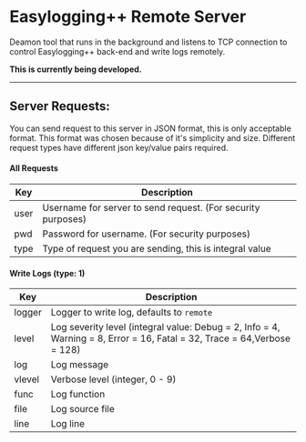 Easylogging++ Remote Server
===========================

Deamon tool that runs in the background and listens to TCP connection to control Easylogging++ back-end and write logs remotely.

**This is currently being developed.**

---

Server Requests:
----------------

You can send request to this server in JSON format, this is only acceptable format. This format was chosen because of it's simplicity and size. Different request types have different json key/value pairs required.

#### All Requests
|      Key      |                  Description                                  |
|---------------|---------------------------------------------------------------|
| user          | Username for server to send request. (For security purposes)  |
| pwd           | Password for username. (For security purposes)                |
| type          | Type of request you are sending, this is integral value       |

#### Write Logs (type: 1)
|      Key      |                  Description                                  |
|---------------|---------------------------------------------------------------|
| logger        | Logger to write log, defaults to `remote`                     |
| level         | Log severity level (integral value: Debug = 2, Info = 4, Warning = 8, Error = 16, Fatal = 32, Trace = 64,Verbose = 128)  |
| log           | Log message                                                   |
| vlevel        | Verbose level (integer, 0 - 9)                                |
| func          | Log function                                                  |
| file          | Log source file                                               |
| line          | Log line                                                      |
